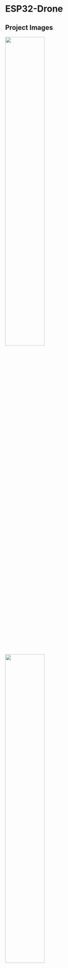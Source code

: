 # ESP32-Drone
## Project Images

<img src="https://github.com/user-attachments/assets/cf23a34f-e862-4f0b-bad8-c11b40a29237" width="50%" />

<img src="https://github.com/user-attachments/assets/04512347-8bc8-4630-acfe-72a15ddec1d4" width="50%" /> 


---
## Software
The code is structurd in modules:

**main**  
- Init: SBUS, IMU, PWM, LED, Battery  
- Safety: Failsafe, Low-voltage, Arming  
- Motor mix: Inputs + PID corrections  
**SbusReceiver**  
- Reads SBUS signal  
- Maps + filters channels  
- Deadband, scaling, failsafe check  

**MPU6050**  
- Reads gyro + accel  
- Complementary filter for roll/pitch  
- Provides orientation data  

**PidController**  
- Generic PID loop  
- Used for roll and pitch stabilization  (no yaw!)

**FlightController**  
- Reads roll/pitch targets from SBUS and actual values from IMU  
- Runs PID controllers for roll and pitch  
- Outputs correction values (but the Donelogic is used in main yet.)

**config.h**  
- Pin definitions  
- PID parameters  
- PWM setup  
- Battery thresholds 

---
## Hardware

Hardware:  
- ESP32-C3  
- MPU6050 // MPU6500  
- SBUS Receiver (serial data from RadioLink remote controller)  
- 4 × Brushed DC Motors (3.7 V)  
- Custom Motor Drivers (MOSFET + gate resistor + pull-down + Schottky diode)  
- 1S LiPo Battery  
- Resistor Divider (for battery voltage measurement)  
- LED Indicator (low-voltage warning)  
- Capacitors for voltage spikes  

The system is based on an ESP32-C3 Super Mini microcontroller combined with an MPU6500 IMU for orientation sensing.  
Remote control signals are received by a serial SBUS input.  
Four DC brushed motors are controlled by custom motor drivers. Each is build with a Mosfet, pulldown resisitor and a shottky diode. 

